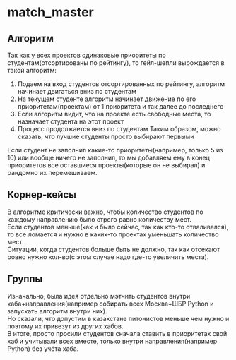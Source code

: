 # match_master

## Алгоритм
Так как у всех проектов одинаковые приоритеты по студентам(отсортированы по рейтингу), то гейл-шепли вырождается в такой алгоритм:
1) Подаем на вход студентов отсортированных по рейтингу, алгоритм начинает двигаться вниз по студентам
2) На текущем студенте алгоритм начинает движение по его приоритетам(проектам) от 1 приоритета и так далее до последнего
3) Если алгоритм видит, что на проекте есть свободные места, то назначает студента на этот проект
4) Процесс продолжается вниз по студентам
Таким образом, можно сказать, что лучшие студенты просто выбирают первыми

Если студент не заполнил какие-то приоритеты(например, только 5 из 10) или вообще ничего не заполнил, 
то мы добавляем ему в конец приоритетов все оставшиеся проекты(которые он не выбирал) и рандомно их перемешиваем.

## Корнер-кейсы
В алгоритме критически важно, чтобы количество студентов по каждому направлению было строго равно количеству мест. \
Если студентов меньше(как и было сейчас, так как кто-то отваливался), то все ломается и нужно в каких-то проектах уменьшать количество мест. \
Ситуации, когда студентов больше быть не должно, так как отсекают ровно нужно кол-во(с этом случае надо где-то увеличить места).

## Группы
Изначально, была идея отдельно мэтчить студентов внутри хаба+направления(например собирать всех Москва+ШБР Python и запускать алгоритм внутри них).  \
Но сказали, что допустим в казахстане питонистов меньше чем нужно и поэтому их привезут из других хабов.  \
В итоге, просто просили студентов сначала ставить в приоритетах свой хаб и учитывали всех вместе, только внутри направления(например Python) без учёта хаба.
